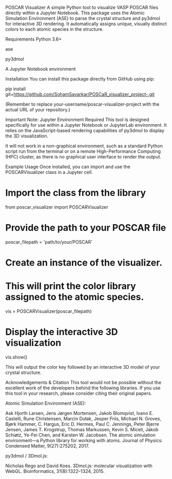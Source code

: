 POSCAR Visualizer
A simple Python tool to visualize VASP POSCAR files directly within a Jupyter Notebook. This package uses the Atomic Simulation Environment (ASE) to parse the crystal structure and py3dmol for interactive 3D rendering. It automatically assigns unique, visually distinct colors to each atomic species in the structure.

Requirements
Python 3.6+

ase

py3dmol

A Jupyter Notebook environment

Installation
You can install this package directly from GitHub using pip:

pip install git+https://github.com/SohamSavarkar/POSCaR_visualizer_project-.git


(Remember to replace your-username/poscar-visualizer-project with the actual URL of your repository.)

Important Note: Jupyter Environment Required
This tool is designed specifically for use within a Jupyter Notebook or JupyterLab environment. It relies on the JavaScript-based rendering capabilities of py3dmol to display the 3D visualization.

It will not work in a non-graphical environment, such as a standard Python script run from the terminal or on a remote High-Performance Computing (HPC) cluster, as there is no graphical user interface to render the output.

Example Usage
Once installed, you can import and use the POSCARVisualizer class in a Jupyter cell.

# Import the class from the library
from poscar_visualizer import POSCARVisualizer

# Provide the path to your POSCAR file
poscar_filepath = 'path/to/your/POSCAR'

# Create an instance of the visualizer.
# This will print the color library assigned to the atomic species.
vis = POSCARVisualizer(poscar_filepath)

# Display the interactive 3D visualization
vis.show()

This will output the color key followed by an interactive 3D model of your crystal structure.

Acknowledgements & Citation
This tool would not be possible without the excellent work of the developers behind the following libraries. If you use this tool in your research, please consider citing their original papers.

Atomic Simulation Environment (ASE):

Ask Hjorth Larsen, Jens Jørgen Mortensen, Jakob Blomqvist, Ivano E. Castelli, Rune Christensen, Marcin Dułak, Jesper Friis, Michael N. Groves, Bjørk Hammer, C. Hargus, Eric D. Hermes, Paul C. Jennings, Peter Bjerre Jensen, James T. Krogstrup, Thomas Markussen, Kevin S. Miceli, Jakob Schiøtz, Ye-Fei Chen, and Karsten W. Jacobsen. The atomic simulation environment—a Python library for working with atoms. Journal of Physics: Condensed Matter, 9(27):275202, 2017.

py3dmol / 3Dmol.js:

Nicholas Rego and David Koes. 3Dmol.js: molecular visualization with WebGL. Bioinformatics, 31(8):1322–1324, 2015.
